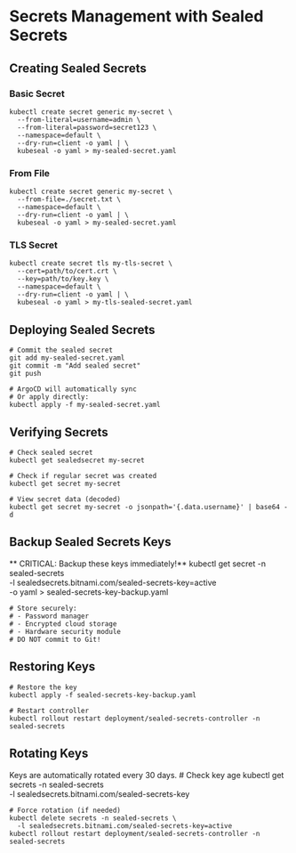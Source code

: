 # Secrets Management with Sealed Secrets
## Creating Sealed Secrets

### Basic Secret
    kubectl create secret generic my-secret \
      --from-literal=username=admin \
      --from-literal=password=secret123 \
      --namespace=default \
      --dry-run=client -o yaml | \
      kubeseal -o yaml > my-sealed-secret.yaml
### From File
    kubectl create secret generic my-secret \
      --from-file=./secret.txt \
      --namespace=default \
      --dry-run=client -o yaml | \
      kubeseal -o yaml > my-sealed-secret.yaml
### TLS Secret
    kubectl create secret tls my-tls-secret \
      --cert=path/to/cert.crt \
      --key=path/to/key.key \
      --namespace=default \
      --dry-run=client -o yaml | \
      kubeseal -o yaml > my-tls-sealed-secret.yaml
## Deploying Sealed Secrets
    # Commit the sealed secret
    git add my-sealed-secret.yaml
    git commit -m "Add sealed secret"
    git push
    
    # ArgoCD will automatically sync
    # Or apply directly:
    kubectl apply -f my-sealed-secret.yaml
## Verifying Secrets
    # Check sealed secret
    kubectl get sealedsecret my-secret
    
    # Check if regular secret was created
    kubectl get secret my-secret
    
    # View secret data (decoded)
    kubectl get secret my-secret -o jsonpath='{.data.username}' | base64 -d
## Backup Sealed Secrets Keys

** CRITICAL: Backup these keys immediately!**
    kubectl get secret -n sealed-secrets \
      -l sealedsecrets.bitnami.com/sealed-secrets-key=active \
      -o yaml > sealed-secrets-key-backup.yaml
    
    # Store securely:
    # - Password manager
    # - Encrypted cloud storage
    # - Hardware security module
    # DO NOT commit to Git!
## Restoring Keys
    # Restore the key
    kubectl apply -f sealed-secrets-key-backup.yaml
    
    # Restart controller
    kubectl rollout restart deployment/sealed-secrets-controller -n sealed-secrets
## Rotating Keys

Keys are automatically rotated every 30 days.
    # Check key age
    kubectl get secrets -n sealed-secrets \
      -l sealedsecrets.bitnami.com/sealed-secrets-key
    
    # Force rotation (if needed)
    kubectl delete secrets -n sealed-secrets \
      -l sealedsecrets.bitnami.com/sealed-secrets-key=active
    kubectl rollout restart deployment/sealed-secrets-controller -n sealed-secrets

